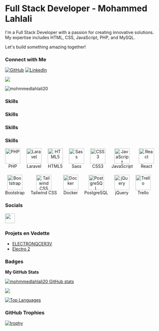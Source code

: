 # Full Stack Developer - Mohammed Lahlali

I'm a Full Stack Developer with a passion for creating innovative solutions. My expertise includes HTML, CSS, JavaScript, PHP, and MySQL.

Let's build something amazing together!

### Connect with Me

[![GitHub](https://img.shields.io/badge/GitHub-MohammedLahlali-white?logo=github)](https://github.com/mohmmedlahlali20)
[![LinkedIn](https://img.shields.io/badge/LinkedIn-MohammedLahlali-blue?style=social&logo=linkedin)](https://www.linkedin.com/in/mohammed-lahlali-a80996266/)

<a href="https://github.com/mohmmedlahlali20" target="_blank" rel="noopener noreferrer"><img src="https://img.shields.io/github/followers/mohmmedlahlali20?logo=github&style=for-the-badge&color=0891b2&labelColor=1c1917" /></a>
<p align="left"> <img src="https://komarev.com/ghpvc/?username=mohmmedlahlali20&label=Profile%20views&color=0e75b6&style=flat" alt="mohmmedlahlali20" /> </p>

### Skills

### Skills

### Skills
### Skills

<div style="display: flex; flex-wrap: wrap; gap: 20px;">
  <div style="text-align: center;">
    <img src="https://raw.githubusercontent.com/danielcranney/readme-generator/main/public/icons/skills/php-colored.svg" width="50" height="50" alt="PHP" /><br>
    PHP
  </div>
  <div style="text-align: center;">
    <img src="https://upload.wikimedia.org/wikipedia/commons/thumb/9/9a/Laravel.svg/1024px-Laravel.svg.png" width="50" height="50" alt="Laravel" /><br>
    Laravel
  </div>
  <div style="text-align: center;">
    <img src="https://raw.githubusercontent.com/danielcranney/readme-generator/main/public/icons/skills/html5-colored.svg" width="50" height="50" alt="HTML5" /><br>
    HTML5
  </div>
  <div style="text-align: center;">
    <img src="https://raw.githubusercontent.com/danielcranney/readme-generator/main/public/icons/skills/sass-colored.svg" width="50" height="50" alt="Sass" /><br>
    Sass
  </div>
  <div style="text-align: center;">
    <img src="https://raw.githubusercontent.com/danielcranney/readme-generator/main/public/icons/skills/css3-colored.svg" width="50" height="50" alt="CSS3" /><br>
    CSS3
  </div>
  <div style="text-align: center;">
    <img src="https://raw.githubusercontent.com/danielcranney/readme-generator/main/public/icons/skills/javascript-colored.svg" width="50" height="50" alt="JavaScript" /><br>
    JavaScript
  </div>
  <div style="text-align: center;">
    <img src="https://raw.githubusercontent.com/danielcranney/readme-generator/main/public/icons/skills/react-colored.svg" width="50" height="50" alt="React" /><br>
    React
  </div>
  <div style="text-align: center;">
    <img src="https://upload.wikimedia.org/wikipedia/commons/thumb/b/b2/Bootstrap_logo.svg/2560px-Bootstrap_logo.svg.png" width="50" height="50" alt="Bootstrap" /><br>
    Bootstrap
  </div>
  <div style="text-align: center;">
    <img src="https://pbs.twimg.com/profile_images/1278691829135876097/I_7g9G84.jpg" width="50" height="50" alt="Tailwind CSS" /><br>
    Tailwind CSS
  </div>
  <div style="text-align: center;">
    <img src="https://www.docker.com/sites/default/files/d8/2019-07/vertical-logo-monochromatic.png" width="50" height="50" alt="Docker" /><br>
    Docker
  </div>
  <div style="text-align: center;">
    <img src="https://upload.wikimedia.org/wikipedia/commons/thumb/2/29/Postgresql_elephant.svg/1920px-Postgresql_elephant.svg.png" width="50" height="50" alt="PostgreSQL" /><br>
    PostgreSQL
  </div>
  <div style="text-align: center;">
    <img src="https://upload.wikimedia.org/wikipedia/en/thumb/9/9e/JQuery_logo.svg/1024px-JQuery_logo.svg.png" width="50" height="50" alt="jQuery" /><br>
    jQuery
  </div>
  <div style="text-align: center;">
    <img src="https://upload.wikimedia.org/wikipedia/commons/thumb/d/dd/Trello_Shiny_Icon.svg/1024px-Trello_Shiny_Icon.svg.png" width="50" height="50" alt="Trello" /><br>
    Trello
  </div>
</div>



### Socials

<p align="left"> <a href="https://github.com/mohmmedlahlali20" target="_blank" rel="noopener noreferrer"> <img src="https://raw.githubusercontent.com/danielcranney/readme-generator/main/public/icons/socials/github.svg" width="32" height="32" /> </a></p>

### Projets en Vedette
- [ELECTRONQCER3V](https://github.com/mohmmedlahlali20/ELECTRONACER.V3)
- [Electro 2](https://github.com/mohmmedlahlali20/electronacer2)

### Badges

<b>My GitHub Stats</b>

<a href="https://github.com/mohmmedlahlali20"><img src="https://github-readme-stats.vercel.app/api?username=mohmmedlahlali20&show_icons=true&hide=&count_private=true&title_color=0891b2&text_color=ffffff&icon_color=0891b2&bg_color=1c1917&hide_border=true&show_icons=true" alt="mohmmedlahlali20 GitHub stats" /></a>

<a href="https://github.com/mohmmedlahlali20"><img src="https://github-readme-streak-stats.herokuapp.com/?user=mohmmedlahlali20&stroke=ffffff&background=1c1917&ring=0891b2&fire=0891b2&currStreakNum=ffffff&currStreakLabel=0891b2&sideNums=ffffff&sideLabels=ffffff&dates=ffffff&hide_border=true" /></a>

<a href="https://github.com/mohmmedlahlali20" align="left"><img src="https://github-readme-stats.vercel.app/api/top-langs/?username=mohmmedlahlali20&langs_count=10&title_color=0891b2&text_color=ffffff&icon_color=0891b2&bg_color=1c1917&hide_border=true&locale=en&custom_title=Top%20%Languages" alt="Top Languages" /></a>

### GitHub Trophies

[![trophy](https://github-profile-trophy.vercel.app/?username=mohmmedlahlali20&theme=nord&column=7)](https://github.com/ryo-ma/github-profile-trophy)
